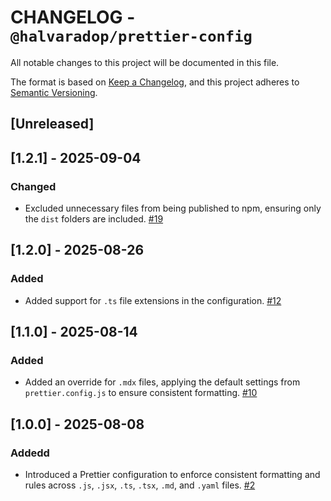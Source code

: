 # CHANGELOG - `@halvaradop/prettier-config`

All notable changes to this project will be documented in this file.

The format is based on [Keep a Changelog](https://keepachangelog.com/en/1.1.0/),
and this project adheres to [Semantic Versioning](https://semver.org/spec/v2.0.0.html).

## [Unreleased]

## [1.2.1] - 2025-09-04

### Changed

- Excluded unnecessary files from being published to npm, ensuring only the `dist` folders are included. [#19](https://github.com/halvaradop/configs/pull/19)

## [1.2.0] - 2025-08-26

### Added

- Added support for `.ts` file extensions in the configuration. [#12](https://github.com/halvaradop/configs/pull/12)

## [1.1.0] - 2025-08-14

### Added

- Added an override for `.mdx` files, applying the default settings from `prettier.config.js` to ensure consistent formatting. [#10](https://github.com/halvaradop/configs/pull/10)

## [1.0.0] - 2025-08-08

### Addedd

- Introduced a Prettier configuration to enforce consistent formatting and rules across `.js`, `.jsx`, `.ts`, `.tsx`, `.md`, and `.yaml` files. [#2](https://github.com/halvaradop/configs/pull/2)
